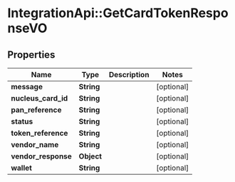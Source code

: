 # IntegrationApi::GetCardTokenResponseVO

## Properties
Name | Type | Description | Notes
------------ | ------------- | ------------- | -------------
**message** | **String** |  | [optional] 
**nucleus_card_id** | **String** |  | [optional] 
**pan_reference** | **String** |  | [optional] 
**status** | **String** |  | [optional] 
**token_reference** | **String** |  | [optional] 
**vendor_name** | **String** |  | [optional] 
**vendor_response** | **Object** |  | [optional] 
**wallet** | **String** |  | [optional] 


